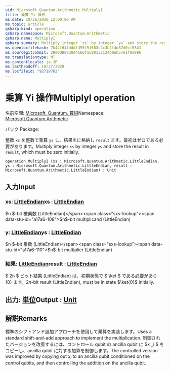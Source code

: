 ```yaml
---
uid: Microsoft.Quantum.Arithmetic.MultiplyI
title: 乗算 Yi 操作
ms.date: 10/26/2020 12:00:00 AM
ms.topic: article
qsharp.kind: operation
qsharp.namespace: Microsoft.Quantum.Arithmetic
qsharp.name: MultiplyI
qsharp.summary: Multiply integer `xs` by integer `ys` and store the result in `result`, which must be zero initially.
ms.openlocfilehash: 7b44f64fdddfd95f51683c2c3b2f4d37d0cf6841
ms.sourcegitcommit: 29e0d88a30e4166fa580132124b0eb57e1f0e986
ms.translationtype: MT
ms.contentlocale: ja-JP
ms.lasthandoff: 10/27/2020
ms.locfileid: "92719762"
---
```

# <a name="multiplyi-operation"></a><span data-ttu-id="a17a6-102">乗算 Yi 操作</span><span class="sxs-lookup"><span data-stu-id="a17a6-102">MultiplyI operation</span></span>

<span data-ttu-id="a17a6-103">名前空間: [Microsoft. Quantum. 算術](xref:Microsoft.Quantum.Arithmetic)</span><span class="sxs-lookup"><span data-stu-id="a17a6-103">Namespace: [Microsoft.Quantum.Arithmetic](xref:Microsoft.Quantum.Arithmetic)</span></span>

<span data-ttu-id="a17a6-104">パック [](https://nuget.org/packages/)</span><span class="sxs-lookup"><span data-stu-id="a17a6-104">Package: [](https://nuget.org/packages/)</span></span>


<span data-ttu-id="a17a6-105">整数 `xs` を整数で乗算 `ys` し、結果をに格納し `result` ます。最初はゼロである必要があります。</span><span class="sxs-lookup"><span data-stu-id="a17a6-105">Multiply integer `xs` by integer `ys` and store the result in `result`, which must be zero initially.</span></span>

```qsharp
operation MultiplyI (xs : Microsoft.Quantum.Arithmetic.LittleEndian, ys : Microsoft.Quantum.Arithmetic.LittleEndian, result : Microsoft.Quantum.Arithmetic.LittleEndian) : Unit
```


## <a name="input"></a><span data-ttu-id="a17a6-106">入力</span><span class="sxs-lookup"><span data-stu-id="a17a6-106">Input</span></span>

### <a name="xs--littleendian"></a><span data-ttu-id="a17a6-107">xs: [LittleEndian](xref:Microsoft.Quantum.Arithmetic.LittleEndian)</span><span class="sxs-lookup"><span data-stu-id="a17a6-107">xs : [LittleEndian](xref:Microsoft.Quantum.Arithmetic.LittleEndian)</span></span>

<span data-ttu-id="a17a6-108">$n $-bit 被乗数 (LittleEndian)</span><span class="sxs-lookup"><span data-stu-id="a17a6-108">$n$-bit multiplicand (LittleEndian)</span></span>


### <a name="ys--littleendian"></a><span data-ttu-id="a17a6-109">y: [LittleEndian](xref:Microsoft.Quantum.Arithmetic.LittleEndian)</span><span class="sxs-lookup"><span data-stu-id="a17a6-109">ys : [LittleEndian](xref:Microsoft.Quantum.Arithmetic.LittleEndian)</span></span>

<span data-ttu-id="a17a6-110">$n $-bit 乗数 (LittleEndian)</span><span class="sxs-lookup"><span data-stu-id="a17a6-110">$n$-bit multiplier (LittleEndian)</span></span>


### <a name="result--littleendian"></a><span data-ttu-id="a17a6-111">結果: [LittleEndian](xref:Microsoft.Quantum.Arithmetic.LittleEndian)</span><span class="sxs-lookup"><span data-stu-id="a17a6-111">result : [LittleEndian](xref:Microsoft.Quantum.Arithmetic.LittleEndian)</span></span>

<span data-ttu-id="a17a6-112">$ 2n $ ビット結果 (LittleEndian) は、初期状態で $ \ket $ である必要があり {0} ます。</span><span class="sxs-lookup"><span data-stu-id="a17a6-112">$2n$-bit result (LittleEndian), must be in state $\ket{0}$ initially.</span></span>



## <a name="output--unit"></a><span data-ttu-id="a17a6-113">出力: [単位](xref:microsoft.quantum.lang-ref.unit)</span><span class="sxs-lookup"><span data-stu-id="a17a6-113">Output : [Unit](xref:microsoft.quantum.lang-ref.unit)</span></span>



## <a name="remarks"></a><span data-ttu-id="a17a6-114">解説</span><span class="sxs-lookup"><span data-stu-id="a17a6-114">Remarks</span></span>

<span data-ttu-id="a17a6-115">標準のシフトアンド追加アプローチを使用して乗算を実装します。</span><span class="sxs-lookup"><span data-stu-id="a17a6-115">Uses a standard shift-and-add approach to implement the multiplication.</span></span>
<span data-ttu-id="a17a6-116">制御されたバージョンを改善するには、コントロール qubit の ancilla qubit に $x _i $ をコピーし、ancilla qubit に対する加算を制御します。</span><span class="sxs-lookup"><span data-stu-id="a17a6-116">The controlled version was improved by copying out $x_i$ to an ancilla qubit conditioned on the control qubits, and then controlling the addition on the ancilla qubit.</span></span>